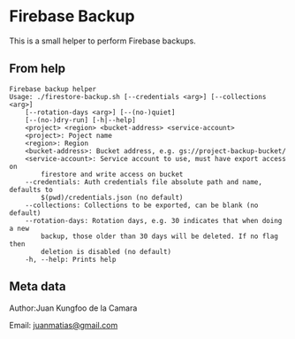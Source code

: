 # Firebase Backup

This is a small helper to perform Firebase backups.

## From help

```
Firebase backup helper
Usage: ./firestore-backup.sh [--credentials <arg>] [--collections <arg>]
    [--rotation-days <arg>] [--(no-)quiet]
    [--(no-)dry-run] [-h|--help]
    <project> <region> <bucket-address> <service-account>
    <project>: Poject name
    <region>: Region
    <bucket-address>: Bucket address, e.g. gs://project-backup-bucket/
    <service-account>: Service account to use, must have export access on
        firestore and write access on bucket
    --credentials: Auth credentials file absolute path and name, defaults to
        $(pwd)/credentials.json (no default)
    --collections: Collections to be exported, can be blank (no default)
    --rotation-days: Rotation days, e.g. 30 indicates that when doing a new
        backup, those older than 30 days will be deleted. If no flag then
        deletion is disabled (no default)
    -h, --help: Prints help
```

## Meta data

Author:Juan Kungfoo de la Camara

Email: juanmatias@gmail.com
